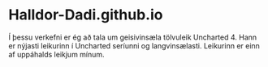# Halldor-Dadi.github.io
Í þessu verkefni er ég að tala um geisivinsæla tölvuleik Uncharted 4. Hann er nýjasti leikurinn í Uncharted seríunni og langvinsælasti. Leikurinn er einn af uppáhalds leikjum mínum. 
